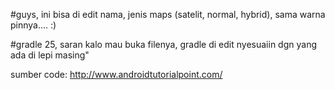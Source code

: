 #guys, ini bisa di edit nama, jenis maps (satelit, normal, hybrid), sama warna pinnya.... :)

#gradle 25, saran kalo mau buka filenya, gradle di edit nyesuaiin dgn yang ada di lepi masing"

sumber code: http://www.androidtutorialpoint.com/
